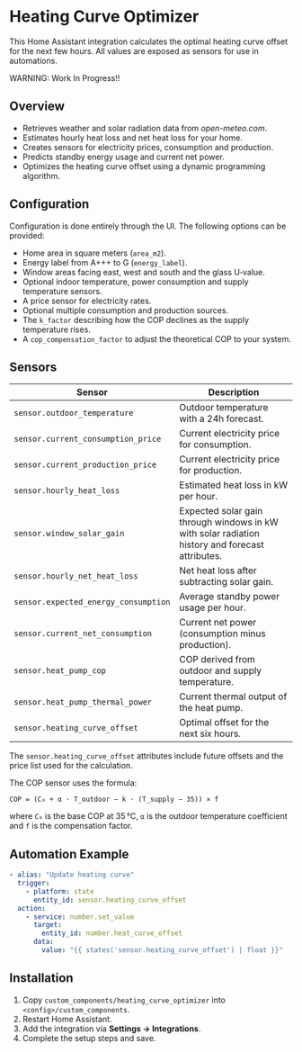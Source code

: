 # Heating Curve Optimizer

This Home Assistant integration calculates the optimal heating curve offset for the next few hours. All values are exposed as sensors for use in automations.

WARNING: Work In Progress!!

## Overview
- Retrieves weather and solar radiation data from *open-meteo.com*.
- Estimates hourly heat loss and net heat loss for your home.
- Creates sensors for electricity prices, consumption and production.
- Predicts standby energy usage and current net power.
- Optimizes the heating curve offset using a dynamic programming algorithm.

## Configuration
Configuration is done entirely through the UI. The following options can be provided:
- Home area in square meters (`area_m2`).
- Energy label from A+++ to G (`energy_label`).
- Window areas facing east, west and south and the glass U‑value.
- Optional indoor temperature, power consumption and supply temperature sensors.
- A price sensor for electricity rates.
- Optional multiple consumption and production sources.
- The `k_factor` describing how the COP declines as the supply temperature rises.
- A `cop_compensation_factor` to adjust the theoretical COP to your system.

## Sensors
| Sensor | Description |
|-------|-------------|
| `sensor.outdoor_temperature` | Outdoor temperature with a 24h forecast. |
| `sensor.current_consumption_price` | Current electricity price for consumption. |
| `sensor.current_production_price` | Current electricity price for production. |
| `sensor.hourly_heat_loss` | Estimated heat loss in kW per hour. |
| `sensor.window_solar_gain` | Expected solar gain through windows in kW with solar radiation history and forecast attributes. |
| `sensor.hourly_net_heat_loss` | Net heat loss after subtracting solar gain. |
| `sensor.expected_energy_consumption` | Average standby power usage per hour. |
| `sensor.current_net_consumption` | Current net power (consumption minus production). |
| `sensor.heat_pump_cop` | COP derived from outdoor and supply temperature. |
| `sensor.heat_pump_thermal_power` | Current thermal output of the heat pump. |
| `sensor.heating_curve_offset` | Optimal offset for the next six hours. |

The `sensor.heating_curve_offset` attributes include future offsets and the price list used for the calculation.

The COP sensor uses the formula:

```
COP = (C₀ + α · T_outdoor − k · (T_supply − 35)) × f
```

where `C₀` is the base COP at 35 °C, `α` is the outdoor temperature coefficient and `f` is the compensation factor.

## Automation Example
```yaml
- alias: "Update heating curve"
  trigger:
    - platform: state
      entity_id: sensor.heating_curve_offset
  action:
    - service: number.set_value
      target:
        entity_id: number.heat_curve_offset
      data:
        value: "{{ states('sensor.heating_curve_offset') | float }}"
```

## Installation
1. Copy `custom_components/heating_curve_optimizer` into `<config>/custom_components`.
2. Restart Home Assistant.
3. Add the integration via **Settings → Integrations**.
4. Complete the setup steps and save.

